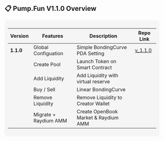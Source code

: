 ## 📋 **Pump.Fun V1.1.0 Overview**  

<div style="background-color: #f5f5f5; padding: 10px; border-radius: 5px;">

| **Version**             | **Features**                                          | **Description**                              | **Repo Link**                                                                |
|-------------------------|-------------------------------------------------------|----------------------------------------------|------------------------------------------------------------------------------|
| **1.1.0**               | Global Configuation                                   | Simple BondingCurve PDA Setting              | [v_1.1.0](https://github.com/wizasol/pumpfun-smart-contract-v1.1/tree/1.1.0) |
|                         | Create Pool                                           | Launch Token on Smart Contract               |                                                                              |
|                         | Add Liquidity                                         | Add Liquidity with virtual reserve           |                                                                              |
|                         | Buy / Sell                                            | Linear BondingCurve                          |                                                                              |
|                         | Remove Liquidity                                      | Remove Liquidity to Creator Wallet           |                                                                              |
|                         | Migrate + Raydium AMM                                 | Create OpenBook Market & Raydium AMM         |                                                                              |
